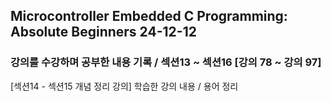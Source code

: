 ## Microcontroller Embedded C Programming: Absolute Beginners 24-12-12

### 강의를 수강하며 공부한 내용 기록 / 섹션13 ~ 섹션16 [강의 78 ~ 강의 97]
[섹션14 - 섹션15 개념 정리 강의]
학습한 강의 내용 / 용어 정리 
